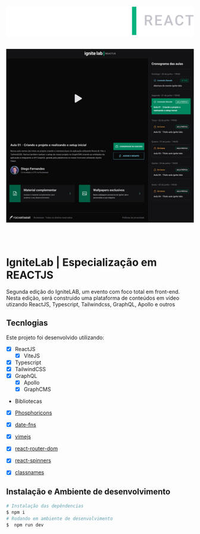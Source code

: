 <div align="center">
  <img alt="Logo IgniteLab" title="Ignite Lab | ReactJS" src="./.github/ignite-lab-react-logo.svg">
</div>
<br>

<p align="center">
  <img src="./.github/Plataforma - Desktop.png">
</p>
<br>
<br>


# IgniteLab | Especialização em REACTJS
Segunda edição do IgniteLAB, um evento com foco total em front-end.<br>
Nesta edição, será construido uma plataforma de conteúdos em vídeo utizando ReactJS, Typescript, Tailwindcss, GraphQL, Apollo e outros
<br>

## Tecnlogias
Este projeto foi desenvolvido utilizando:
- [x] ReactJS
    - [x] ViteJS
- [x] Typescript
- [x] TailwindCSS
- [x] GraphQL
    - [x] Apollo
    - [x] GraphCMS

- Bibliotecas
- [x] [Phosphoricons](https://phosphoricons.com/)
- [x] [date-fns](https://date-fns.org/)
- [x] [vimejs](https://vimejs.com/)
- [x] [react-router-dom](https://reactrouter.com/)
- [x] [react-spinners](https://www.npmjs.com/package/react-spinners)
- [x] [classnames](https://www.npmjs.com/package/classnames)


## Instalação e Ambiente de desenvolvimento
```bash
# Instalação das depêndencias
$ npm i
# Rodando em ambiente de desenvolvimento
$  npm run dev
```